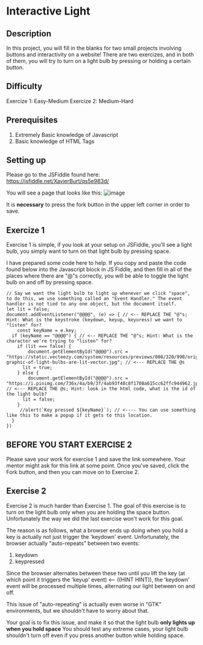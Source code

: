# Interactive Light
## Description
In this project, you will fill in the blanks for two small projects involving buttons and interactivity on a website! There are two exercizes, and in both of them, you will try to turn on a light bulb by pressing or holding a certain button.

## Difficulty
Exercize 1: Easy-Medium
Exercize 2: Medium-Hard

## Prerequisites
1. Extremely Basic knowledge of Javascript
2. Basic knowledge of HTML Tags
## Setting up

Please go to the JSFiddle found here:
https://jsfiddle.net/XavierBurt/qs5e983d/

You will see a page that looks like this: 
![image](https://github.com/XavierBurt/Buttons/assets/97270148/ad46f8ea-e9ad-442e-a270-69fc0428080f)

It is **necessary** to press the fork button in the upper left corner in order to save.

## Exercize 1

Exercise 1 is simple, if you look at your setup on JSFiddle, you'll see a light bulb, you simply want to turn on that light bulb by pressing space.

I have prepared some code here to help. If you copy and paste the code found below into the Javascript block in JS Fiddle, and then fill in all of the places where there are "@"s correctly, you will be able to toggle the light bulb on and off by pressing space.
```
// Say we want the light bulb to light up whenever we click "space", to do this, we use something called an "Event Handler." The event handler is not tied to any one object, but the document itself. 
let lit = false;
document.addEventListener("@@@@", (e) => { // <-- REPLACE THE "@"s; Hint: What is the keystroke (keydown, keyup, keyuress) we want to "listen" for?
	const keyName = e.key;
  if (keyName == "@@@@") { // <-- REPLACE THE "@"s; Hint: What is the character we're trying to "listen" for?
  	if (lit === false) {
  		document.getElementById("@@@@").src = "https://static.vecteezy.com/system/resources/previews/008/320/990/original/illustration-graphic-of-light-bulbs-are-lit-vector.jpg"; // <--- REPLACE THE @s
      lit = true;
    } else {
    	document.getElementById("@@@@").src = "https://i.pinimg.com/736x/4a/b9/3f/4ab93f48c8f1708a615cc62ffc944962.jpg"; // <--- REPLACE THE @s; Hint: look in the html code, what is the id of the light bulb?
      lit = false;
    }
     //alert(`Key pressed ${keyName}`); // <---- You can use something like this to make a popup if it gets to this location.
  }
})
```

## BEFORE YOU START EXERCISE 2

Please save your work for exercise 1 and save the link somewhere. Your mentor might ask for this link at some point. Once you've saved, click the Fork button, and then you can move on to Exercise 2.

## Exercise 2

Exercise 2 is much harder than Exercise 1. The goal of this exercise is to turn on the light bulb only when you are holding the space button. Unfortunately the way we did the last exercise won't work for this goal.

The reason is as follows, what a browser ends up doing when you hold a key is actually not just trigger the 'keydown' event. Unfortunately, the browser actually "auto-repeats" between two events:
1. keydown
2. keypressed

Since the browser alternates between these two until you lift the key (at which point it triggers the 'keyup' event) <-- ((HINT HINT)), the 'keydown' event will be processed multiple times, alternating our light between on and off.

This issue of "auto-repeating" is actually even worse in "GTK" environments, but we shouldn't have to worry about that.

Your goal is to fix this issue, and make it so that the light bulb **only lights up when you hold space**
You should test any extreme cases, your light bulb shouldn't turn off even if you press another button while holding space.
